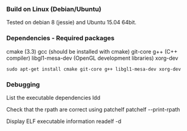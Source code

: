 ### Build on Linux (Debian/Ubuntu)
Tested on debian 8 (jessie) and Ubuntu 15.04 64bit.

### Dependencies - Required packages
cmake (3.3)
gcc (should be installed with cmake)
git-core
g++ (C++ compiler)
libgl1-mesa-dev (OpenGL development libraries)
xorg-dev

```
sudo apt-get install cmake git-core g++ libgl1-mesa-dev xorg-dev
```

### Debugging

List the executable dependencies
ldd <executable>

Check that the rpath are correct using patchelf
patchelf --print-rpath <executable>

Display ELF executable information
readelf -d <executabl>
